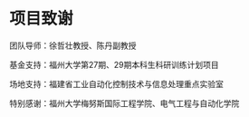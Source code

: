 # 项目致谢

团队导师：徐哲壮教授、陈丹副教授

基金支持：福州大学第27期、29期本科生科研训练计划项目

场地支持：福建省工业自动化控制技术与信息处理重点实验室

特别感谢：福州大学梅努斯国际工程学院、电气工程与自动化学院